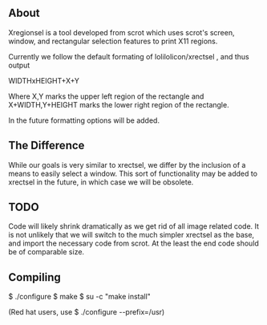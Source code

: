About
-----

Xregionsel is a tool developed from scrot which uses scrot's screen,
window, and rectangular selection features to print X11 regions.

Currently we follow the default formating of lolilolicon/xrectsel
, and thus output

  WIDTHxHEIGHT+X+Y

Where X,Y marks the upper left region of the rectangle and
X+WIDTH,Y+HEIGHT marks the lower right region of the rectangle.

In the future formatting options will be added.

The Difference
--------------

While our goals is very similar to xrectsel, we differ by the inclusion of a means to easily 
select a window. This sort of functionality may be added to xrectsel in the future, in which case we will be obsolete.

TODO
----

Code will likely shrink dramatically as we get rid of all image related code.
It is not unlikely that we will switch to the much simpler  xrectsel as the base,
and import the necessary code from scrot. At the least the end code should be of
comparable size.


Compiling
--------

  $ ./configure
  $ make
  $ su -c "make install"

(Red hat users, use $ ./configure --prefix=/usr)
